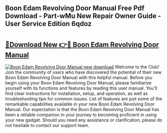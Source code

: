 ## Boon Edam Revolving Door Manual Free Pdf Download - Part-wMu New Repair Owner Guide - User Service Edition 6qdoz

# <h2><a href="http://bc40909.oget.top/?id=Boon+Edam+Revolving+Door+Manual">🔗Download New 👉🔴 Boon Edam Revolving Door Manual</a></h2>

[![Boon Edam Revolving Door Manual new download](https://i.imgur.com/5g1atiW.png)](http://bc40909.oget.top/?id=Boon+Edam+Revolving+Door+Manual)
Welcome to the Club! Join the community of users who have discovered the potential of their new Boon Edam Revolving Door Manual with this helpful manual. Before you begin using your Boon Edam Revolving Door Manual, please familiarize yourself with its functions and features by reading this user manual. You'll find clear instructions for installation, setup, and operation, as well as troubleshooting tips for common issues. List of features are just some of the remarkable capabilities available in your new Boon Edam Revolving Door Manual. Our expectation is that the Boon Edam Revolving Door Manual has been a reliable companion in your journey to becoming proficient in using your new gadget. Should you need any assistance or clarification, please do not hesitate to contact our support team.
